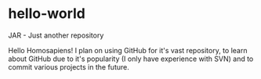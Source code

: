 # hello-world
JAR - Just another repository

Hello Homosapiens!
I plan on using GitHub for it's vast repository, to learn about GitHub due to it's popularity (I only have experience with SVN) and to commit various projects in the future.
